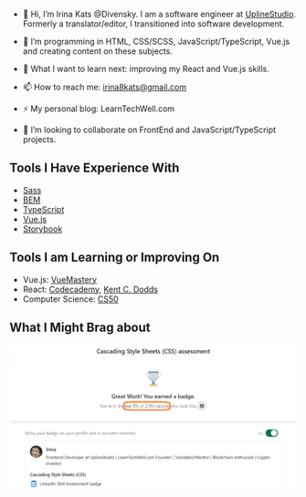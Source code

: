 - 👋 Hi, I’m Irina Kats @Divensky. I am a software engineer at [UplineStudio](https://uplinestudio.io/). Formerly a translator/editor, I transitioned into software development. 

- 🌱 I’m programming in HTML, CSS/SCSS, JavaScript/TypeScript, Vue.js and creating content on these subjects. 

- 🤔 What I want to learn next: improving my React and Vue.js skills.

- 📫 How to reach me: irina8kats@gmail.com

- ⚡ My personal blog: LearnTechWell.com

- 💞️ I’m looking to collaborate on FrontEnd and JavaScript/TypeScript projects.

## Tools I Have Experience With

- [Sass](https://sass-lang.com/) 
- [BEM](https://en.bem.info/methodology/)
- [TypeScript](https://www.typescriptlang.org/)
- [Vue.js](https://vuejs.org/)
- [Storybook](https://storybook.js.org/)

## Tools I am Learning or Improving On

- Vue.js: [VueMastery](https://www.vuemastery.com/)
- React: [Codecademy](https://www.codecademy.com/), [Kent C. Dodds](https://kentcdodds.com/)
- Computer Science: [CS50](https://www.edx.org/learn/computer-science/harvard-university-cs50-s-introduction-to-computer-science)

## What I Might Brag about 

 ![Ranked in the top 5% on LinkedIn CSS Assessment](https://raw.githubusercontent.com/Divensky/Divensky/main/LinkedInSkillAssessmentCSS.png)


<!---
Divensky/Divensky is a ✨ special ✨ repository because its `README.md` (this file) appears on your GitHub profile.
You can click the Preview link to take a look at your changes.
--->
